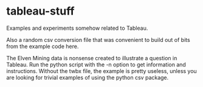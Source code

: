 # tableau-stuff
Examples and experiments somehow related to Tableau.

Also a random csv conversion file that was convenient to build out of bits from the example code here.

The Elven Mining data is nonsense created to illustrate a question in Tableau.  Run the python script with the -n option to get information and instructions.  Without the twbx file, the example is pretty useless, unless you are looking for trivial examples of using the python csv package.


